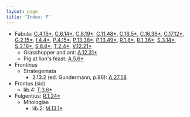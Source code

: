 ```yaml
---
layout: page
title: "Index: F"
---
```



 - Fabula: [C.4.16\*](../mirador.html?c=C.4&p=16), [C.6.14\*](../mirador.html?c=C.6&p=14), [C.8.19\*](../mirador.html?c=C.8&p=19), [C.11.48\*](../mirador.html?c=C.11&p=48), [C.16.5\*](../mirador.html?c=C.16&p=5), [C.16.36\*](../mirador.html?c=C.16&p=36), [C.17.12\*](../mirador.html?c=C.17&p=12), [G.2.15\*](../mirador.html?c=G.2&p=15), [I.4.4\*](../mirador.html?c=I.4&p=4), [P.4.15\*](../mirador.html?c=P.4&p=15), [P.13.38\*](../mirador.html?c=P.13&p=38), [P.13.49\*](../mirador.html?c=P.13&p=49), [R.1.8\*](../mirador.html?c=R.1&p=8), [R.1.36\*](../mirador.html?c=R.1&p=36), [S.3.14\*](../mirador.html?c=S.3&p=14), [S.3.16\*](../mirador.html?c=S.3&p=16), [S.8.8\*](../mirador.html?c=S.8&p=8), [T.2.4\*](../mirador.html?c=T.2&p=4), [V.12.21\*](../mirador.html?c=V.12&p=21)
   - Grasshopper and ant: [A.12.31\*](../mirador.html?c=A.12&p=31)
   - Pig at lion's feast: [A.5.6\*](../mirador.html?c=A.5&p=6)
 - Frontinus
   - Strategemata
     - 2.13.2 (ed. Gundermann, p.86): [A.27.58](../mirador.html?c=A.27&p=58)
 - Frontus (sic)
   - lib.4: [T.3.6\*](../mirador.html?c=T.3&p=6)
 - Fulgentius: [R.1.24\*](../mirador.html?c=R.1&p=24)
   - Mitologiae
     - lib.2: [M.13.1\*](../mirador.html?c=M.13&p=1)
